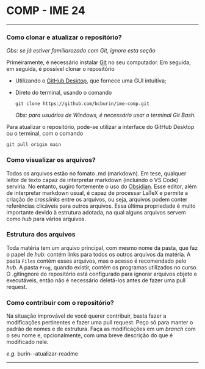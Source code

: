 # COMP - IME 24

---

### Como clonar e atualizar o repositório?

*Obs: se já estiver familiarozado com Git, ignore esta seção*

Primeiramente, é necessário instalar [Git](https://git-scm.com/downloads) no seu computador. Em seguida, em seguida, é possível clonar o repositório 

- Utilizando o [GitHub Desktop](https://desktop.github.com/), que fornece uma GUI intuitiva;
- Direto do terminal, usando o comando

	`git clone https://github.com/bcburin/ime-comp.git`

	*Obs: para usuários de Windows, é necessário usar o terminal Git Bash.*

Para atualizar o repositório, pode-se utilizar a interface do GitHub Desktop ou o terminal, com o comando

	git pull origin main

### Como visualizar os arquivos?

Todos os arquivos estão no fomato .md (markdown). Em tese, qualquer leitor de texto capaz de interpretar markdown (incluindo o VS Code) serviria. No entanto, sugiro fortemente o uso do [Obsidian](https://obsidian.md/). Esse editor, além de interpretar markdown usual, é capaz de processar LaTeX e permite a criação de *crosslinks* entre os arquivos, ou seja, arquivos podem conter referências clicáveis para outros arquivos. Essa última propriedade é muito importante devido à estrutura adotada, na qual alguns arquivos servem como *hub* para vários arquivos.

### Estrutura dos arquivos

Toda matéria tem um arquivo principal, com mesmo nome da pasta, que faz o papel de *hub*: contém links para todos os outros arquivos da matéria. A pasta `Files` contém esses arquivos, mas o acesso é recomendado pelo *hub*. A pasta `Prog`, quando existir, contém os programas utilizados no curso. O .gitingnore do repositório está configurado para ignorar arquivos objeto e executáveis, então não é necessário deletá-los antes de fazer uma pull request.

### Como contribuir com o repositório?

Na situação improvável de você querer contribuir, basta fazer a modificações pertinentes e fazer uma pull request. Peço só para manter o padrão de nomes e de estrutura. Faça as modificações em um *branch* com o seu nome e, opcionalmente, com uma breve descrição do que é modificado nele. 

*e.g.* burin--atualizar-readme

---